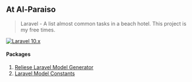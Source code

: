 ## At Al-Paraiso
> Laravel - A list almost common tasks in a beach hotel. This project is my free times.

[![Laravel 10.x](https://img.shields.io/badge/Laravel-10.x-%23f9322c)](https://laravel.com/docs/10.x/)

#### Packages
1. [Reliese Laravel Model Generator](https://github.com/reliese/laravel)
2. [Laravel Model Constants](https://github.com/mennovanhout/laravel-model-constants)
